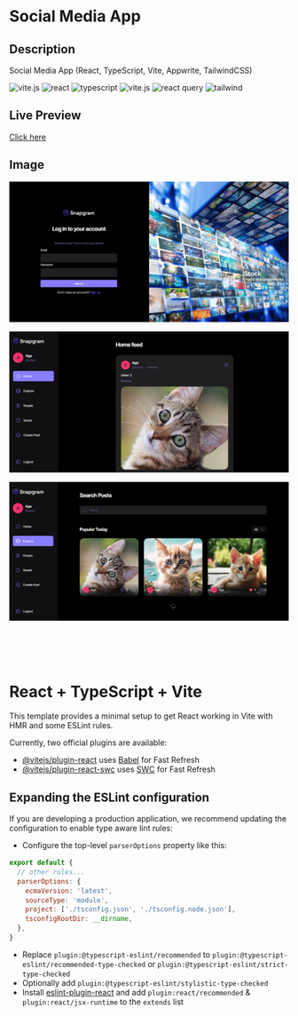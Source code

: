 # Social Media App

## Description
Social Media App (React, TypeScript, Vite, Appwrite, TailwindCSS)

<p>
  <img src="https://img.shields.io/badge/vite-%23646CFF.svg?style=for-the-badge&logo=vite&logoColor=white" alt="vite.js">
<img src="https://img.shields.io/badge/react-%2320232a.svg?style=for-the-badge&logo=react&logoColor=%2361DAFB" alt="react">
<img src="https://img.shields.io/badge/typescript-%23007ACC.svg?style=for-the-badge&logo=vite&logoColor=white" alt="typescript">
  <img src="https://img.shields.io/badge/appwrite-%23ff0077.svg?style=for-the-badge&logo=appwrite&logoColor=white" alt="vite.js">
  <img src="https://img.shields.io/badge/-React%20Query-FF4154?style=for-the-badge&logo=react%20query&logoColor=white" alt="react query">
  <img src="https://img.shields.io/badge/tailwindcss-%2338B2AC.svg?style=for-the-badge&logo=tailwind-css&logoColor=white" alt="tailwind">
</p>

## Live Preview
[Click here](https://social-media-app-pi-ochre.vercel.app/)



## Image

![preview](https://github.com/agmkowalczyk/social-media-app/blob/main/screenshot_snapgram1.png "Social Media App")

![preview](https://github.com/agmkowalczyk/social-media-app/blob/main/screenshot_snapgram2.png "Social Media App")

![preview](https://github.com/agmkowalczyk/social-media-app/blob/main/screenshot_snapgram3.png "Social Media App")  
\
\
\
<br> 
# React + TypeScript + Vite

This template provides a minimal setup to get React working in Vite with HMR and some ESLint rules.

Currently, two official plugins are available:

- [@vitejs/plugin-react](https://github.com/vitejs/vite-plugin-react/blob/main/packages/plugin-react/README.md) uses [Babel](https://babeljs.io/) for Fast Refresh
- [@vitejs/plugin-react-swc](https://github.com/vitejs/vite-plugin-react-swc) uses [SWC](https://swc.rs/) for Fast Refresh

## Expanding the ESLint configuration

If you are developing a production application, we recommend updating the configuration to enable type aware lint rules:

- Configure the top-level `parserOptions` property like this:

```js
export default {
  // other rules...
  parserOptions: {
    ecmaVersion: 'latest',
    sourceType: 'module',
    project: ['./tsconfig.json', './tsconfig.node.json'],
    tsconfigRootDir: __dirname,
  },
}
```

- Replace `plugin:@typescript-eslint/recommended` to `plugin:@typescript-eslint/recommended-type-checked` or `plugin:@typescript-eslint/strict-type-checked`
- Optionally add `plugin:@typescript-eslint/stylistic-type-checked`
- Install [eslint-plugin-react](https://github.com/jsx-eslint/eslint-plugin-react) and add `plugin:react/recommended` & `plugin:react/jsx-runtime` to the `extends` list
